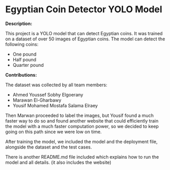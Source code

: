 #  Egyptian Coin Detector YOLO Model

**Description:**

This project is a YOLO model that can detect Egyptian coins. It was trained on a dataset of over 50 images of Egyptian coins. The model can detect the following coins:

* One pound
* Half pound
* Quarter pound


**Contributions:**

The dataset was collected by all team members:

* Ahmed Youssef Sobhy Elgoerany
* Marawan El-Gharbawy
* Yousif Mohamed Mostafa Salama Elraey

Then Marwan proceeded to label the images, but Yousif found a much faster way to do so and found another website that could efficiently train the model with a much faster computation power, so we decided to keep going on this path since we were low on time.

After training the model, we included the model and the deployment file, alongside the dataset and the test cases.

There is another README.md file included which explains how to run the model and all details. (it also includes the website)
